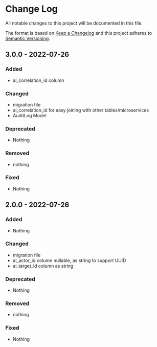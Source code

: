 # Change Log
All notable changes to this project will be documented in this file.

The format is based on [Keep a Changelog](https://keepachangelog.com) and this project adheres to [Semantic Versioning](https://semver.org).

## 3.0.0 - 2022-07-26

### Added

- al_correlation_id column

### Changed

- migration file
- al_correlation_id for easy joining with other tables/microservices
- AuditLog Model

### Deprecated

- Nothing

### Removed

- nothing

### Fixed

- Nothing

## 2.0.0 - 2022-07-26

### Added

- Nothing

### Changed

- migration file
- al_actor_id column nullable, as string to support UUID
- al_target_id column as string

### Deprecated

- Nothing

### Removed

- nothing

### Fixed

- Nothing